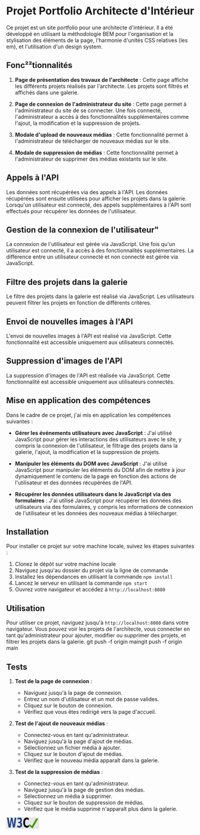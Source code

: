 
# Projet Portfolio Architecte d'Intérieur

Ce projet est un site portfolio pour une architecte d'intérieur. Il a été développé en utilisant la méthodologie BEM
pour l'organisation et la stylisation des éléments de la page, l'harmonie d'unités CSS relatives (les em), et
l'utilisation d'un design system.

## Fonc²²tionnalités

1. **Page de présentation des travaux de l'architecte** : Cette page affiche les différents projets réalisés par
   l'architecte. Les projets sont filtrés et affichés dans une galerie.

2. **Page de connexion de l'administrateur du site** : Cette page permet à l'administrateur du site de se connecter. Une
   fois connecté, l'administrateur a accès à des fonctionnalités supplémentaires comme l'ajout, la modification et la
   suppression de projets.

3. **Modale d'upload de nouveaux médias** : Cette fonctionnalité permet à l'administrateur de télécharger de nouveaux
   médias sur le site.

4. **Modale de suppression de médias** : Cette fonctionnalité permet à l'administrateur de supprimer des médias
   existants sur le site.

## Appels à l'API

Les données sont récupérées via des appels à l'API. Les données récupérées sont ensuite utilisées pour afficher les
projets dans la galerie. Lorsqu'un utilisateur est connecté, des appels supplémentaires à l'API sont effectués pour
récupérer les données de l'utilisateur.

## Gestion de la connexion de l'utilisateur"

La connexion de l'utilisateur est gérée via JavaScript. Une fois qu'un utilisateur est connecté, il a accès à des
fonctionnalités supplémentaires. La différence entre un utilisateur connecté et non connecté est gérée via JavaScript.

## Filtre des projets dans la galerie

Le filtre des projets dans la galerie est réalisé via JavaScript. Les utilisateurs peuvent filtrer les projets en
fonction de différents critères.

## Envoi de nouvelles images à l'API

L'envoi de nouvelles images à l'API est réalisé via JavaScript. Cette fonctionnalité est accessible uniquement aux
utilisateurs connectés.

## Suppression d'images de l'API

La suppression d'images de l'API est réalisée via JavaScript. Cette fonctionnalité est accessible uniquement aux
utilisateurs connectés.

## Mise en application des compétences

Dans le cadre de ce projet, j'ai mis en application les compétences suivantes :

- **Gérer les événements utilisateurs avec JavaScript** : J'ai utilisé JavaScript pour gérer les interactions des
  utilisateurs avec le site, y compris la connexion de l'utilisateur, le filtrage des projets dans la galerie, l'ajout,
  la modification et la suppression de projets.

- **Manipuler les éléments du DOM avec JavaScript** : J'ai utilisé JavaScript pour manipuler les éléments du DOM afin de
  mettre à jour dynamiquement le contenu de la page en fonction des actions de l'utilisateur et des données récupérées
  de l'API.

- **Récupérer les données utilisateurs dans le JavaScript via des formulaires** : J'ai utilisé JavaScript pour récupérer
  les données des utilisateurs via des formulaires, y compris les informations de connexion de l'utilisateur et les
  données des nouveaux médias à télécharger.

## Installation

Pour installer ce projet sur votre machine locale, suivez les étapes suivantes :

1. Clonez le dépôt sur votre machine locale
2. Naviguez jusqu'au dossier du projet via la ligne de commande
3. Installez les dépendances en utilisant la commande `npm install`
4. Lancez le serveur en utilisant la commande `npm start`
5. Ouvrez votre navigateur et accédez à `http://localhost:8080`

## Utilisation

Pour utiliser ce projet, naviguez jusqu'à `http://localhost:8080` dans votre navigateur. Vous pouvez voir les projets de
l'architecte, vous connecter en tant qu'administrateur pour ajouter, modifier ou supprimer des projets, et filtrer les
projets dans la galerie.
git push -f origin maingit push -f origin main
## Tests

1. **Test de la page de connexion** :
    - Naviguez jusqu'à la page de connexion.
    - Entrez un nom d'utilisateur et un mot de passe valides.
    - Cliquez sur le bouton de connexion.
    - Vérifiez que vous êtes redirigé vers la page d'accueil.

2. **Test de l'ajout de nouveaux médias** :
    - Connectez-vous en tant qu'administrateur.
    - Naviguez jusqu'à la page d'ajout de médias.
    - Sélectionnez un fichier média à ajouter.
    - Cliquez sur le bouton d'ajout de médias.
    - Vérifiez que le nouveau média apparaît dans la galerie.

3. **Test de la suppression de médias** :
    - Connectez-vous en tant qu'administrateur.
    - Naviguez jusqu'à la page de gestion des médias.
    - Sélectionnez un média à supprimer.
    - Cliquez sur le bouton de suppression de médias.
    - Vérifiez que le média supprimé n'apparaît plus dans la galerie.



<p>
    <a href="http://jigsaw.w3.org/css-validator/check/referer">
        <img style="border:0;width:88px;height:31px;text-align:center;"
            src="./FrontEnd/assets/icons/w3c_validated_icon.png"
            alt="HTML, CSS & JavaScript valide ! (W3C)" />
    </a>
</p>


